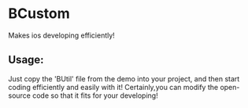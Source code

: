 # BCustom
Makes ios developing efficiently!

## Usage:
Just copy the 'BUtil' file from the demo into your project, and then start coding efficiently and easily with it!
Certainly,you can modify the open-source code so that it fits for your developing!
